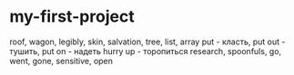 # my-first-project

roof, wagon, legibly, skin, salvation, 
tree, list, array
put - класть, put out - тушить, put on - надеть
hurry up - торопиться
research, spoonfuls, go, went, gone, sensitive, open
